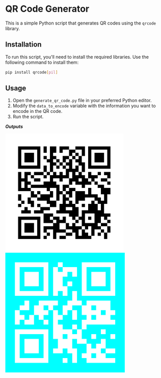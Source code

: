 # QR Code Generator

This is a simple Python script that generates QR codes using the `qrcode` library.

## Installation

To run this script, you'll need to install the required libraries. Use the following command to install them:

```bash
pip install qrcode[pil]
```

## Usage

1. Open the `generate_qr_code.py` file in your preferred Python editor.
2. Modify the `data_to_encode` variable with the information you want to encode in the QR code.
3. Run the script.


***Outputs***

![GitHub Link](<Tanay's GitHub.png>)
![Formatted GitHub link](<Tanay's GitHub_formatted.png>)

</br>

